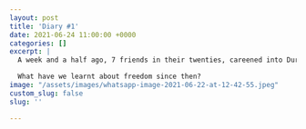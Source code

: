 ```yaml
---
layout: post
title: 'Diary #1'
date: 2021-06-24 11:00:00 +0000
categories: []
excerpt: |
  A week and a half ago, 7 friends in their twenties, careened into Durham with a big blue van, with the words ‘What’s Next?’ emblazoned in giant pink letters on its side. We are calling ourselves the Freedom Tour

  What have we learnt about freedom since then?
image: "/assets/images/whatsapp-image-2021-06-22-at-12-42-55.jpeg"
custom_slug: false
slug: ''

---
```

